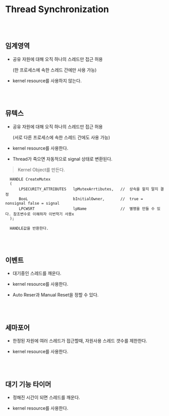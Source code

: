# Thread Synchronization

</br></br>

## 임계영역

  - 공유 자원에 대해 오직 하나의 스레드만 접근 허용

    (한 프로세스에 속한 스레드 간에만 사용 가능)
  - kernel resource를 사용하지 않는다.

</br></br>

## 뮤텍스

- 공유 자원에 대해 오직 하나의 스레드만 접근 허용

    (서로 다른 프로세스에 속한 스레드 간에도 사용 가능)
- kernel resource를 사용한다.

- Thread가 죽으면 자동적으로 signal 상태로 변환된다.

>Kernel Object를 만든다.

      HANDLE CreateMutex
      (
          LPSECURITY_ATTRIBUTES   lpMutexArrtibutes,   //  상속을 할지 말지 결정 
          BooL                    bInitialOwner,       //  true = nonsignal false = signal
          LPCWSRT                 lpName               //  별명을 만들 수 있다. 참조변수로 이해하자 이번학기 사용x
      );

      HANDLE값을 반환한다.

</br></br>

## 이벤트

- 대기중인 스레드를 깨운다.
  
- kernel resource를 사용한다.

- Auto Reser과 Manual Reset을 정할 수 있다.

</br></br>

## 세마포어

- 한정된 자원에 여러 스레드가 접근할때, 자원사용 스레드 갯수를 제한한다.

- kernel resource를 사용한다.


</br></br>

##  대기 기능 타이머

- 정해진 시간이 되면 스레드를 깨운다.

- kernel resource를 사용한다.